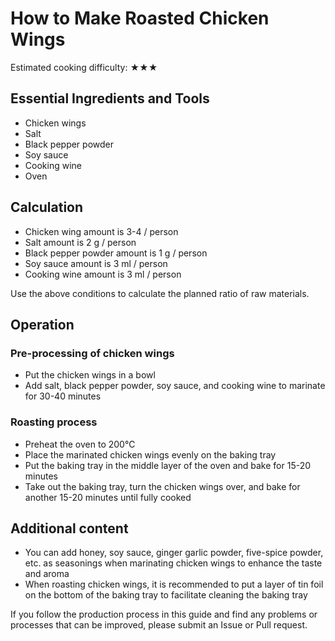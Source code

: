 # How to Make Roasted Chicken Wings

Estimated cooking difficulty: ★★★

## Essential Ingredients and Tools

- Chicken wings
- Salt
- Black pepper powder
- Soy sauce
- Cooking wine
- Oven

## Calculation

- Chicken wing amount is 3-4 / person
- Salt amount is 2 g / person
- Black pepper powder amount is 1 g / person
- Soy sauce amount is 3 ml / person
- Cooking wine amount is 3 ml / person

Use the above conditions to calculate the planned ratio of raw materials.

## Operation

### Pre-processing of chicken wings

- Put the chicken wings in a bowl
- Add salt, black pepper powder, soy sauce, and cooking wine to marinate for 30-40 minutes

### Roasting process

- Preheat the oven to 200℃
- Place the marinated chicken wings evenly on the baking tray
- Put the baking tray in the middle layer of the oven and bake for 15-20 minutes
- Take out the baking tray, turn the chicken wings over, and bake for another 15-20 minutes until fully cooked

## Additional content

- You can add honey, soy sauce, ginger garlic powder, five-spice powder, etc. as seasonings when marinating chicken wings to enhance the taste and aroma
- When roasting chicken wings, it is recommended to put a layer of tin foil on the bottom of the baking tray to facilitate cleaning the baking tray

If you follow the production process in this guide and find any problems or processes that can be improved, please submit an Issue or Pull request.
